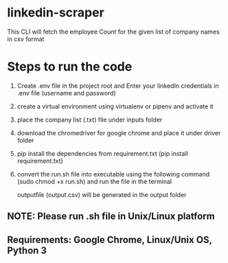 
# linkedin-scraper
This CLI will fetch the employee Count for the given list of company names in csv format

# Steps to run the code

1. Create .env file in the project root and Enter your linkedIn credentials in .env file (username and password)
2. create a virtual environment using virtualenv or pipenv and activate it
3. place the company list (.txt) file under inputs folder
4. download the chromedriver for google chrome and place it under driver folder
5. pip install the dependencies from requirement.txt (pip install requirement.txt)
6. convert the run.sh file into executable using the following command (sudo chmod +x run.sh) and run the file in the terminal

   outputfile (output.csv) will be generated in the output folder

## NOTE: Please run .sh file in Unix/Linux platform

## Requirements: Google Chrome, Linux/Unix OS, Python 3

